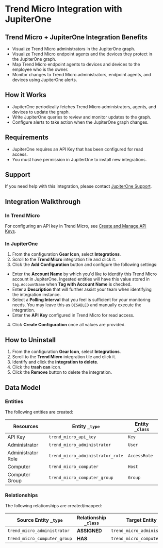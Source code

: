 # Trend Micro Integration with JupiterOne

## Trend Micro + JupiterOne Integration Benefits

- Visualize Trend Micro administrators in the JupiterOne graph.
- Visualize Trend Micro endpoint agents and the devices they protect in the
  JupiterOne graph.
- Map Trend Micro endpoint agents to devices and devices to the employee who is
  the owner.
- Monitor changes to Trend Micro administrators, endpoint agents, and devices
  using JupiterOne alerts.

## How it Works

- JupiterOne periodically fetches Trend Micro administrators, agents, and
  devices to update the graph.
- Write JupiterOne queries to review and monitor updates to the graph.
- Configure alerts to take action when the JupiterOne graph changes.

## Requirements

- JupiterOne requires an API Key that has been configured for read access.
- You must have permission in JupiterOne to install new integrations.

## Support

If you need help with this integration, please contact
[JupiterOne Support](https://support.jupiterone.io).

## Integration Walkthrough

### In Trend Micro

For configuring an API key in Trend Micro, see
[Create and Manage API Keys](https://automation.deepsecurity.trendmicro.com/article/12_0/create-and-manage-api-keys/).

### In JupiterOne

1. From the configuration **Gear Icon**, select **Integrations**.
2. Scroll to the **Trend Micro** integration tile and click it.
3. Click the **Add Configuration** button and configure the following settings:

- Enter the **Account Name** by which you'd like to identify this Trend Micro
  account in JupiterOne. Ingested entities will have this value stored in
  `tag.AccountName` when **Tag with Account Name** is checked.
- Enter a **Description** that will further assist your team when identifying
  the integration instance.
- Select a **Polling Interval** that you feel is sufficient for your monitoring
  needs. You may leave this as `DISABLED` and manually execute the integration.
- Enter the **API Key** configured in Trend Micro for read access.

4. Click **Create Configuration** once all values are provided.

## How to Uninstall

1. From the configuration **Gear Icon**, select **Integrations**.
2. Scroll to the **Trend Micro** integration tile and click it.
3. Identify and click the **integration to delete**.
4. Click the **trash can** icon.
5. Click the **Remove** button to delete the integration.

<!-- {J1_DOCUMENTATION_MARKER_START} -->
<!--
********************************************************************************
NOTE: ALL OF THE FOLLOWING DOCUMENTATION IS GENERATED USING THE
"j1-integration document" COMMAND. DO NOT EDIT BY HAND! PLEASE SEE THE DEVELOPER
DOCUMENTATION FOR USAGE INFORMATION:

https://github.com/JupiterOne/sdk/blob/master/docs/integrations/development.md
********************************************************************************
-->

## Data Model

### Entities

The following entities are created:

| Resources          | Entity `_type`                   | Entity `_class` |
| ------------------ | -------------------------------- | --------------- |
| API Key            | `trend_micro_api_key`            | `Key`           |
| Administrator      | `trend_micro_administrator`      | `User`          |
| Administrator Role | `trend_micro_administrator_role` | `AccessRole`    |
| Computer           | `trend_micro_computer`           | `Host`          |
| Computer Group     | `trend_micro_computer_group`     | `Group`         |

### Relationships

The following relationships are created/mapped:

| Source Entity `_type`        | Relationship `_class` | Target Entity `_type`            |
| ---------------------------- | --------------------- | -------------------------------- |
| `trend_micro_administrator`  | **ASSIGNED**          | `trend_micro_administrator_role` |
| `trend_micro_computer_group` | **HAS**               | `trend_micro_computer`           |

<!--
********************************************************************************
END OF GENERATED DOCUMENTATION AFTER BELOW MARKER
********************************************************************************
-->
<!-- {J1_DOCUMENTATION_MARKER_END} -->
